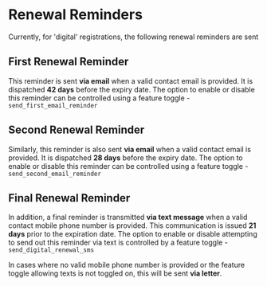 # Renewal Reminders

Currently, for 'digital' registrations, the following renewal reminders are sent

## First Renewal Reminder

This reminder is sent **via email** when a valid contact email is provided. It is dispatched **42 days** before the expiry date. The option to enable or disable this reminder can be controlled using a feature toggle - `send_first_email_reminder`

## Second Renewal Reminder

Similarly, this reminder is also sent **via email** when a valid contact email is provided. It is dispatched **28 days** before the expiry date. The option to enable or disable this reminder can be controlled using a feature toggle - `send_second_email_reminder`

## Final Renewal Reminder

In addition, a final reminder is transmitted **via text message** when a valid contact mobile phone number is provided. This communication is issued **21 days** prior to the expiration date. The option to enable or disable attempting to send out this reminder via text is controlled by a feature toggle - `send_digital_renewal_sms`

In cases where no valid mobile phone number is provided or the feature toggle allowing texts is not toggled on, this will be sent **via letter**.
